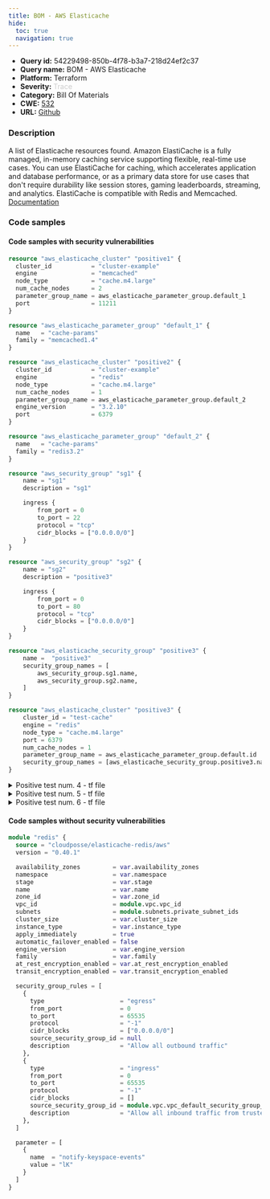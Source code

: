 ```yaml
---
title: BOM - AWS Elasticache
hide:
  toc: true
  navigation: true
---
```


<style>
  .highlight .hll {
    background-color: #ff171742;
  }
  .md-content {
    max-width: 1100px;
    margin: 0 auto;
  }
</style>

-   **Query id:** 54229498-850b-4f78-b3a7-218d24ef2c37
-   **Query name:** BOM - AWS Elasticache
-   **Platform:** Terraform
-   **Severity:** <span style="color:#CCCCCC">Trace</span>
-   **Category:** Bill Of Materials
-   **CWE:** <a href="https://cwe.mitre.org/data/definitions/532.html" onclick="newWindowOpenerSafe(event, 'https://cwe.mitre.org/data/definitions/532.html')">532</a>
-   **URL:** [Github](https://github.com/Checkmarx/kics/tree/master/assets/queries/terraform/aws_bom/elasticache)

### Description
A list of Elasticache resources found. Amazon ElastiCache is a fully managed, in-memory caching service supporting flexible, real-time use cases. You can use ElastiCache for caching, which accelerates application and database performance, or as a primary data store for use cases that don't require durability like session stores, gaming leaderboards, streaming, and analytics. ElastiCache is compatible with Redis and Memcached.<br>
[Documentation](https://kics.io)

### Code samples
#### Code samples with security vulnerabilities
```tf title="Positive test num. 1 - tf file" hl_lines="1"
resource "aws_elasticache_cluster" "positive1" {
  cluster_id           = "cluster-example"
  engine               = "memcached"
  node_type            = "cache.m4.large"
  num_cache_nodes      = 2
  parameter_group_name = aws_elasticache_parameter_group.default_1
  port                 = 11211
}

resource "aws_elasticache_parameter_group" "default_1" {
  name   = "cache-params"
  family = "memcached1.4"
}

```
```tf title="Positive test num. 2 - tf file" hl_lines="1"
resource "aws_elasticache_cluster" "positive2" {
  cluster_id           = "cluster-example"
  engine               = "redis"
  node_type            = "cache.m4.large"
  num_cache_nodes      = 1
  parameter_group_name = aws_elasticache_parameter_group.default_2
  engine_version       = "3.2.10"
  port                 = 6379
}

resource "aws_elasticache_parameter_group" "default_2" {
  name   = "cache-params"
  family = "redis3.2"
}

```
```tf title="Positive test num. 3 - tf file" hl_lines="33"
resource "aws_security_group" "sg1" {
    name = "sg1"
    description = "sg1"

    ingress {
        from_port = 0
        to_port = 22
        protocol = "tcp"
        cidr_blocks = ["0.0.0.0/0"]
    }
}

resource "aws_security_group" "sg2" {
    name = "sg2"
    description = "positive3"

    ingress {
        from_port = 0
        to_port = 80
        protocol = "tcp"
        cidr_blocks = ["0.0.0.0/0"]
    }
}

resource "aws_elasticache_security_group" "positive3" {
    name =  "positive3"
    security_group_names = [
        aws_security_group.sg1.name,
        aws_security_group.sg2.name,
    ]
}

resource "aws_elasticache_cluster" "positive3" {
    cluster_id = "test-cache"
    engine = "redis"
    node_type = "cache.m4.large"
    port = 6379
    num_cache_nodes = 1
    parameter_group_name = aws_elasticache_parameter_group.default.id
    security_group_names = [aws_elasticache_security_group.positive3.name]
}

```
<details><summary>Positive test num. 4 - tf file</summary>

```tf hl_lines="33"
resource "aws_security_group" "sg11" {
    name = "sg1"
    description = "sg11"

    ingress {
        from_port = 0
        to_port = 22
        protocol = "tcp"
        cidr_blocks = ["0.0.2.0/0"]
    }
}

resource "aws_security_group" "sg22" {
    name = "sg22"
    description = "positive3"

    ingress {
        from_port = 0
        to_port = 80
        protocol = "tcp"
        cidr_blocks = ["0.0.2.0/0"]
    }
}

resource "aws_elasticache_security_group" "positive4" {
    name =  "positive4"
    security_group_names = [
        aws_security_group.sg11.name,
        aws_security_group.sg22.name,
    ]
}

resource "aws_elasticache_cluster" "positive4" {
    cluster_id = "test-cache"
    engine = "redis"
    node_type = "cache.m4.large"
    port = 6379
    num_cache_nodes = 1
    parameter_group_name = aws_elasticache_parameter_group.default.id
    security_group_names = [aws_elasticache_security_group.positive4.name]
}

```
</details>
<details><summary>Positive test num. 5 - tf file</summary>

```tf hl_lines="13"
resource "aws_security_group" "sgg" {
    name = "sgg"
    description = "sgg"

    ingress {
        from_port = 0
        to_port = 22
        protocol = "tcp"
        cidr_blocks = ["0.0.2.0/0"]
    }
}

resource "aws_elasticache_cluster" "positive5" {
    cluster_id = "test-cache"
    engine = "redis"
    node_type = "cache.m4.large"
    port = 6379
    num_cache_nodes = 1
    parameter_group_name = aws_elasticache_parameter_group.default.id
    security_group_names = [aws_security_group.sgg.name]
}

```
</details>
<details><summary>Positive test num. 6 - tf file</summary>

```tf hl_lines="13"
resource "aws_security_group" "sg6" {
    name = "sg6"
    description = "sg6"

    ingress {
        from_port = 0
        to_port = 22
        protocol = "tcp"
        cidr_blocks = ["0.0.0.0/0"]
    }
}

resource "aws_elasticache_cluster" "positive6" {
    cluster_id = "test-cache"
    engine = "redis"
    node_type = "cache.m4.large"
    port = 6379
    num_cache_nodes = 1
    parameter_group_name = aws_elasticache_parameter_group.default.id
     security_group_ids = [aws_security_group.sg6.id]
}

```
</details>


#### Code samples without security vulnerabilities
```tf title="Negative test num. 1 - tf file"
module "redis" {
  source = "cloudposse/elasticache-redis/aws"
  version = "0.40.1"

  availability_zones         = var.availability_zones
  namespace                  = var.namespace
  stage                      = var.stage
  name                       = var.name
  zone_id                    = var.zone_id
  vpc_id                     = module.vpc.vpc_id
  subnets                    = module.subnets.private_subnet_ids
  cluster_size               = var.cluster_size
  instance_type              = var.instance_type
  apply_immediately          = true
  automatic_failover_enabled = false
  engine_version             = var.engine_version
  family                     = var.family
  at_rest_encryption_enabled = var.at_rest_encryption_enabled
  transit_encryption_enabled = var.transit_encryption_enabled

  security_group_rules = [
    {
      type                     = "egress"
      from_port                = 0
      to_port                  = 65535
      protocol                 = "-1"
      cidr_blocks              = ["0.0.0.0/0"]
      source_security_group_id = null
      description              = "Allow all outbound traffic"
    },
    {
      type                     = "ingress"
      from_port                = 0
      to_port                  = 65535
      protocol                 = "-1"
      cidr_blocks              = []
      source_security_group_id = module.vpc.vpc_default_security_group_id
      description              = "Allow all inbound traffic from trusted Security Groups"
    },
  ]

  parameter = [
    {
      name  = "notify-keyspace-events"
      value = "lK"
    }
  ]
}

```
